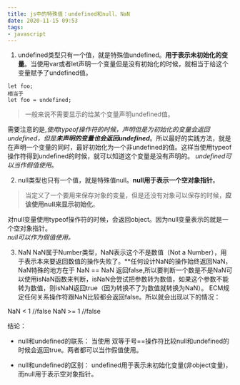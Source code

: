 ```yaml
---
title: js中的特殊值：undefined和null、NaN
date: 2020-11-15 09:53
tags:
- javascript
---
```


1. undefined类型只有一个值，就是特殊值undefined。**用于表示未初始化的变量**。当使用var或者let声明一个变量但是没有初始化的时候，就相当于给这个变量赋予了undefined值。
```
let foo; 
相当于 
let foo = undefined;
```
>一般来说不需要显示的给某个变量声明undefined值。  

需要注意的是,*使用typeof操作符的时候，声明但是为初始化的变量会返回undefined，但是**未声明的变量也会返回undefined***。所以最好的实践方法，就是在声明一个变量的同时，最好初始化为一个非undefined的值。这样当使用typeof操作符得到undefined的时候，就可以知道这个变量是没有声明的。
*undefined可以当作假值使用*。

2. null类型也只有一个值，就是特殊值null。**null用于表示一个空对象指针**。  
>当定义了一个要用来保存对象的变量，但是还没有对象可以保存的时候，**应该使用null来显示初始化**。

对null变量使用typeof操作符的时候，会返回object。因为null变量表示的就是一个空对象指针。  
*null可以作为假值使用。*

3. NaN
NaN属于Number类型，NaN表示这个不是数值（Not a Number），用于表示本来要返回数值的操作失败了。**任何设计NaN的操作始终返回NaN，
NaN特殊的地方在于 NaN == NaN 返回false,所以要判断一个数是不是NaN可以使用isNaN函数来判断，isNaN会尝试把参数转为数值，如果这个参数不能转为数值，则isNaN返回true（因为转换不了为数值就转换为NaN）。
ECM规定任何关系操作符跟NaN比较都会返回false。所以就会出现以下的情况：

NaN < 1  //false
NaN >= 1 //false

结论：
* null和undefined的联系：
当使用 双等于号==操作符比较null和undefined的时候会返回true。两者都可以当作假值使用。

* null和undefined的区别：
undefined用于表示未初始化变量(非object变量)，而null用于表示空对象指针。

